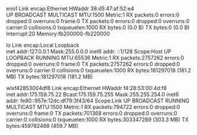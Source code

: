 eno1      Link encap:Ethernet  HWaddr 38:d5:47:af:52:e4  
          UP BROADCAST MULTICAST  MTU:1500  Metric:1
          RX packets:0 errors:0 dropped:0 overruns:0 frame:0
          TX packets:0 errors:0 dropped:0 overruns:0 carrier:0
          collisions:0 txqueuelen:1000 
          RX bytes:0 (0.0 B)  TX bytes:0 (0.0 B)
          Interrupt:20 Memory:fb200000-fb220000 

lo        Link encap:Local Loopback  
          inet addr:127.0.0.1  Mask:255.0.0.0
          inet6 addr: ::1/128 Scope:Host
          UP LOOPBACK RUNNING  MTU:65536  Metric:1
          RX packets:2757262 errors:0 dropped:0 overruns:0 frame:0
          TX packets:2757262 errors:0 dropped:0 overruns:0 carrier:0
          collisions:0 txqueuelen:1000 
          RX bytes:181297018 (181.2 MB)  TX bytes:181297018 (181.2 MB)

wlxf42853004df8 Link encap:Ethernet  HWaddr f4:28:53:00:4d:f8  
          inet addr:175.159.75.22  Bcast:175.159.75.255  Mask:255.255.254.0
          inet6 addr: fe80::957e:12dc:df79:3f43/64 Scope:Link
          UP BROADCAST RUNNING MULTICAST  MTU:1500  Metric:1
          RX packets:794722 errors:0 dropped:0 overruns:0 frame:0
          TX packets:701368 errors:0 dropped:0 overruns:0 carrier:0
          collisions:0 txqueuelen:1000 
          RX bytes:303347289 (303.3 MB)  TX bytes:459782488 (459.7 MB)

